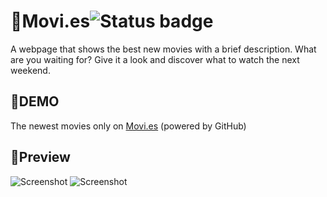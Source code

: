# 📃Movi.es![Status badge](https://img.shields.io/badge/status-completed-green)

A webpage that shows the best new movies with a brief description. What are you waiting for? Give it a look and discover what to watch the next weekend.
## 🚀DEMO
The newest movies only on [Movi.es](https://luiscadillo.github.io/Movi-es/ "website") (powered by GitHub)
## 👀Preview
![Screenshot](Movi-es.png) 
![Screenshot](Movi-es__mobile.png) 
